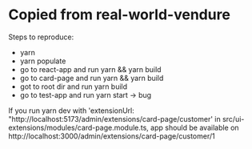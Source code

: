 # Copied from real-world-vendure

Steps to reproduce:
- yarn
- yarn populate
- go to react-app and run yarn && yarn build
- go to card-page and run yarn && yarn build
- got to root dir and run yarn build
- go to test-app and run yarn start -> bug

If you run yarn dev with 'extensionUrl: "http://localhost:5173/admin/extensions/card-page/customer' in src/ui-extensions/modules/card-page.module.ts, app should be available on http://localhost:3000/admin/extensions/card-page/customer/1

